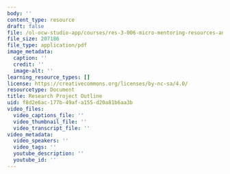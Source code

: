 ```yaml
---
body: ''
content_type: resource
draft: false
file: /ol-ocw-studio-app/courses/res-3-006-micro-mentoring-resources-and-materials-science-curriculum-spring-2021/mitres3_006sp21_research_project_outline.pdf
file_size: 207186
file_type: application/pdf
image_metadata:
  caption: ''
  credit: ''
  image-alt: ''
learning_resource_types: []
license: https://creativecommons.org/licenses/by-nc-sa/4.0/
resourcetype: Document
title: Research Project Outline
uid: f8d2e6ac-177b-49af-a155-d20a81b6aa3b
video_files:
  video_captions_file: ''
  video_thumbnail_file: ''
  video_transcript_file: ''
video_metadata:
  video_speakers: ''
  video_tags: ''
  youtube_description: ''
  youtube_id: ''
---
```

